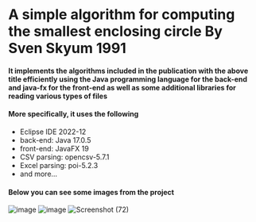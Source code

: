 # A simple algorithm for computing the smallest enclosing circle By Sven Skyum 1991
#### It implements the algorithms included in the publication with the above title efficiently using the Java programming language for the back-end and java-fx for the front-end as well as some additional libraries for reading various types of files

#### More specifically, it uses the following
- Eclipse IDE 2022-12
- back-end: Java 17.0.5
- front-end: JavaFX 19
- CSV parsing: opencsv-5.7.1
- Excel parsing: poi-5.2.3
- and more...

#### Below you can see some images from the project
![image](https://user-images.githubusercontent.com/56134761/217279484-c111b6e5-d06b-4209-a40f-8e4017b79f3d.png)
![image](https://user-images.githubusercontent.com/56134761/217279532-699649a3-2a8f-42e0-acc7-7bc5c281b96c.png)
![Screenshot (72)](https://user-images.githubusercontent.com/56134761/217280090-53ae9917-9e35-4cb4-9fbd-d397abb7e69b.png)
